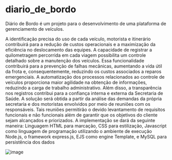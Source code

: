 # diario_de_bordo

Diário de Bordo é um projeto para o desenvolvimento de uma plataforma de gerenciamento de veículos.

A identificação precisa do uso de cada veículo, motorista e itinerário contribuirá para a redução de custos operacionais e a maximização da eficiência no deslocamento das equipes.
A capacidade de registrar a quilometragem percorrida em cada viagem possibilita um controle detalhado sobre a manutenção dos veículos. Essa funcionalidade contribuirá para a prevenção de falhas mecânicas, aumentando a vida útil da frota e, consequentemente, reduzindo os custos associados a reparos emergenciais.
A automatização dos processos relacionados ao controle de veículos proporciona maior agilidade na obtenção de informações, reduzindo a carga de trabalho administrativo. Além disso, a transparência nos registros contribui para a confiança interna e externa da Secretaria de Saúde.
A solução será obtida a partir da análise das demandas da própria secretaria e dos motoristas envolvidos por meio de reuniões com os responsáveis. Tais reuniões permitirão o devido levantamento de requisitos funcionais e não funcionais além de garantir que os objetivos do cliente sejam alcançados e priorizados.
A implementação se dará da seguinte maneira: Linguagem HTML para marcação, CSS para estilização, Javascript como linguagem de programação utilizando o ambiente de execução Node.js, o framework express.js, EJS como engine Template, e MySQL para persistência dos dados

![image](https://github.com/LuisFilipeAraujo/diario_de_bordo/assets/81663096/508af0ab-d74a-4ab3-9da7-47c365b8c519)
